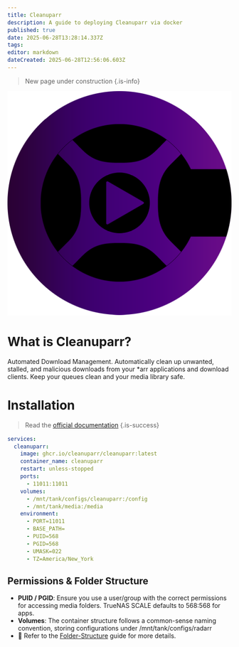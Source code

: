 ```yaml
---
title: Cleanuparr
description: A guide to deploying Cleanuparr via docker
published: true
date: 2025-06-28T13:28:14.337Z
tags: 
editor: markdown
dateCreated: 2025-06-28T12:56:06.603Z
---
```


> New page under construction
{.is-info}

![cleanuparr.png](/cleanuparr.png)

# What is Cleanuparr?

Automated Download Management. Automatically clean up unwanted, stalled, and malicious downloads from your \*arr applications and download clients. Keep your queues clean and your media library safe.

# Installation

> Read the [official documentation](https://cleanuparr.github.io/Cleanuparr/docs/)
{.is-success}


```yaml
services:
  cleanuparr:
    image: ghcr.io/cleanuparr/cleanuparr:latest
    container_name: cleanuparr
    restart: unless-stopped
    ports:
      - 11011:11011
    volumes:
      - /mnt/tank/configs/cleanuparr:/config
      - /mnt/tank/media:/media
    environment:
      - PORT=11011
      - BASE_PATH=
      - PUID=568
      - PGID=568
      - UMASK=022
      - TZ=America/New_York
```

## Permissions & Folder Structure

- **PUID / PGID**: Ensure you use a user/group with the correct permissions for accessing media folders. TrueNAS SCALE defaults to 568:568 for apps.
- **Volumes**: The container structure follows a common-sense naming convention, storing configurations under /mnt/tank/configs/radarr
- 📌 Refer to the [Folder-Structure](/Folder-Structure) guide for more details.